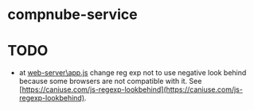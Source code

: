 # compnube-service

# TODO

 - at [web-server\app.js](web-server\app.js) change reg exp not to use negative look behind because some browsers are not compatible with it. See [https://caniuse.com/js-regexp-lookbehind](https://caniuse.com/js-regexp-lookbehind).
